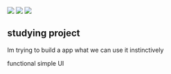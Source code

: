 <img src="https://img.shields.io/badge/SwiftUI-F05138?style=for-the-flat&logo=Swift&logoColor=white">  <img src="https://img.shields.io/badge/Firebase8-FFCA28?style=for-the-flat&logo=Firebase&logoColor=white"> <img src="https://img.shields.io/badge/Xcode-147EFB?style=for-the-flat&logo=Xcode&logoColor=white"> 


## studying project

Im trying to build a app what we can use it instinctively

functional simple UI


